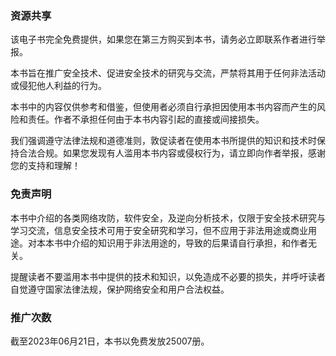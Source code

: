 ### 资源共享

该电子书完全免费提供，如果您在第三方购买到本书，请务必立即联系作者进行举报。

本书旨在推广安全技术、促进安全技术的研究与交流，严禁将其用于任何非法活动或侵犯他人利益的行为。

本书中的内容仅供参考和借鉴，但使用者必须自行承担因使用本书内容而产生的风险和责任。作者不承担任何由于本书内容引起的直接或间接损失。

我们强调遵守法律法规和道德准则，敦促读者在使用本书所提供的知识和技术时保持合法合规。如果您发现有人滥用本书内容或侵权行为，请立即向作者举报，感谢您的支持和理解！

### 免责声明

本书中介绍的各类网络攻防，软件安全，及逆向分析技术，仅限于安全技术研究与学习交流，信息安全技术可用于安全研究和学习，但不应用于非法用途或商业用途。对本本书中介绍的知识用于非法用途的，导致的后果请自行承担，和作者无关。

提醒读者不要滥用本书中提供的技术和知识，以免造成不必要的损失，并呼吁读者自觉遵守国家法律法规，保护网络安全和用户合法权益。

### 推广次数

截至2023年06月21日，本书以免费发放25007册。
